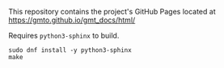 This repository contains the project's GitHub Pages located at
https://gmto.github.io/gmt_docs/html/

Requires `python3-sphinx` to build.

```
sudo dnf install -y python3-sphinx
make
```

